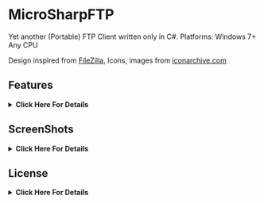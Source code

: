 # MicroSharpFTP

Yet another (Portable) FTP Client written only in C#. Platforms: Windows 7+ Any CPU

Design inspired from [FileZilla](https://filezilla-project.org), Icons, images from [iconarchive.com](https://iconarchive.com)

## Features
<details>
    <summary><b>Click Here For Details</b></summary><br>

- Upload / Download / Rename / New Folder / Delete files and folders
- Save Credentials to database (SQLite)
- Copy full link to clipboard or files / folders
- Copy folder content to clipboard (Filename & Filesize)
- Automations for Upload / Download / Rename / Delete / New Folder
- Simple Logger for all Process (Auto-save config to logs.txt)
- Progressbar for upload / download process
- Start at windows Startup
- Password protect for both first opening / opening from tray
- Connect and do automations while system start
- Importing Settings / Credentials / Automations (from Settings)
- Other little features (check from settings.)

</details>

## ScreenShots
<details>
    <summary><b>Click Here For Details</b></summary><br>
    <img src="https://user-images.githubusercontent.com/84624971/132209836-fed31fcc-33ba-44cf-ac49-773de1de229f.png" alt="Main Screen">
    <img src="https://user-images.githubusercontent.com/84624971/132210232-25ed212e-caa9-479b-8684-e6c3369fddb7.png" alt="Automations">
    <img src="https://user-images.githubusercontent.com/84624971/132210343-c9c575ca-4a6b-489d-9f44-2a2771e639ab.png" alt="Settings">
</details>


## License
<details>
    <summary><b>Click Here For Details</b></summary>
  <br>
  <a href="https://www.gnu.org/licenses/gpl-3.0.en.html">
  <img src="https://www.gnu.org/graphics/gplv3-127x51.png" alt="GNU GPLv3 Image">
</a>
<br><br>
MicroSharpFTP is Free Software: You can use, study share and improve it at your
will. Specifically you can redistribute and/or modify it under the terms of the 
  <a href="https://www.gnu.org/licenses/gpl.html">GNU General Public License</a> 
  as published by the Free Software Foundation, either version 3 of the License, 
  or (at your option) any later version.
</details>
